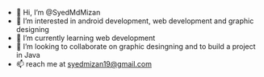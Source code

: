 - 👋 Hi, I’m @SyedMdMizan
- 👀 I’m interested in android development, web development and graphic designing
- 🌱 I’m currently learning web development
- 💞️ I’m looking to collaborate on graphic desingning and to build a project in Java
- 📫 reach me at syedmizan19@gmail.com

<!---
SyedMdMizan/SyedMdMizan is a ✨ special ✨ repository because its `README.md` (this file) appears on your GitHub profile.
You can click the Preview link to take a look at your changes.
--->
